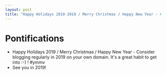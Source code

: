 ```yaml
---
layout: post
title: "Happy Holidays 2018-2019 / Merry Christmas / Happy New Year - Consider blogging regularly in 2019 "
---
```

# Pontifications

* Happy Holidays 2019 / Merry Christmas / Happy New Year - Consider blogging regularly in 2019 on your own domain. It's a great habit to get into :-) ! #ymmv
* See you in 2019!
